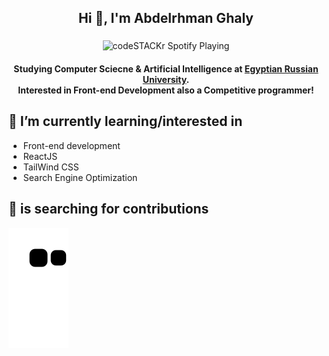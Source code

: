 <h2 align="center">Hi 👋, I'm Abdelrhman Ghaly</h2>
<p align="center">

<img src="https://spotify-pink.vercel.app/api/spotify" alt="codeSTACKr Spotify Playing" width="500" align="middle"/>

    
<h4 align="center">Studying Computer Sciecne & Artificial Intelligence at <a href="https://www.eru.edu.eg/">Egyptian Russian University</a>.<br> Interested in Front-end Development also a Competitive programmer!</h4>


## 🌱 I’m currently learning/interested in
* Front-end development
* ReactJS
* TailWind CSS
* Search Engine Optimization



<!--<pr>&nbsp;<img align="center" src="https://github-readme-stats.vercel.app/api?username=abdelrhmanghaly-whp&show_icons=true&theme=midnight-purple" alt="abdelrhmanghaly-whp" /></pr>
<pr><img align="middle" src="https://github-readme-stats.vercel.app/api/top-langs?username=abdelrhmanghaly-whp&show_icons=true&locale=en&layout=compact&show_icons=true&theme=midnight-purple" alt="abdelrhmanghaly-whp" /></pr>-->

## 🐍 is searching for contributions
![snake gif](https://github.com/abdelrhmanghaly-whp/abdelrhmanghaly-whp/blob/output/github-contribution-grid-snake.svg)

